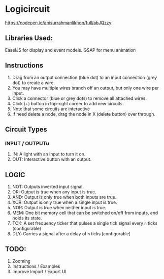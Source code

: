 # Logicircuit
https://codepen.io/anisurrahmanlikhon/full/abJQzzy


## Libraries Used:
 EaselJS for display and event models. GSAP for menu animation

## Instructions
1. Drag from an output connection (blue dot) to an input connection (grey dot) to create a wire.
2. You may have multiple wires branch off an output, but only one wire per input.
3. Click a connector (blue or grey dots) to remove all attached wires.
4. Click (+) button in top-right corner to add new circuits.
5. Note that some circuits are interactive
6. If need delete a node, drag the node in X (delete button) over through. 


## Circuit Types

### INPUT / OUTPUTu
1. IN: A light with an input to turn it on.
2. OUT: Interactive button with an output.

## LOGIC
1. NOT: Outputs inverted input signal.
2. OR: Output is true when any input is true.
3. AND: Output is only true when both inputs are true.
4. XOR: Output is only true when a single input is true.
5. NOR: Output is true when neither input is true.
6. MEM: One bit memory cell that can be switched on/off from inputs, and holds its state.
7. TCK: A set frequency ticker that pulses a single tick signal every `n` ticks (configurable)
8. DLY: Carries a signal after a delay of `n` ticks (configurable)



## TODO:
1. Zooming
2. Instructions / Examples
3.  Improve Import / Export UI
